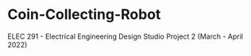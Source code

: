 # Coin-Collecting-Robot
ELEC 291 - Electrical Engineering Design Studio Project 2 (March - April 2022)
